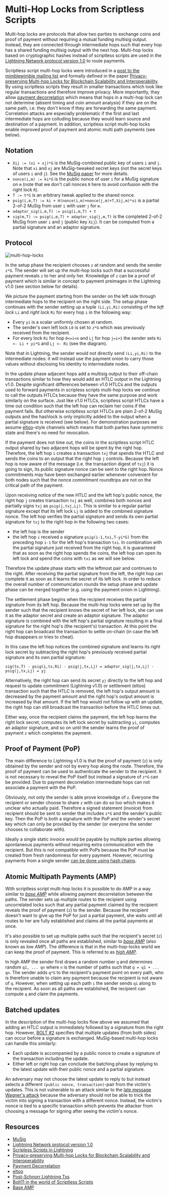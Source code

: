 Multi-Hop Locks from Scriptless Scripts
===========================

Multi-hop locks are protocols that allow two parties to exchange coins and proof of payment without requiring a mutual funding multisig output.
Instead, they are connected through intermediate hops such that every hop has a shared funding multisig output with the next hop.
Multi-hop locks based on cryptographic hashes instead of scriptless scripts are used in the [Lightning Network protocol version 1.0](https://github.com/lightningnetwork/lightning-rfc) to route payments.

Scriptless script multi-hop locks were introduced in a [post to the mimblewimble mailing list](https://lists.launchpad.net/mimblewimble/msg00086.html) and formally defined in the paper [Privacy-preserving Multi-hop Locks for Blockchain Scalability and Interoperability](https://eprint.iacr.org/2018/472.pdf).
By using scriptless scripts they result in smaller transactions which look like regular transactions and therefore improve privacy.
More importantly, they allow [payment decorrelation](https://medium.com/@rusty_lightning/decorrelation-of-lightning-payments-7b6579db96b0) which means that hops in a multi-hop lock can not determine (absent timing and coin amount analysis) if they are on the same path, i.e. they don't know if they are forwarding the same payment.
Correlation attacks are especially problematic if the first and last intermediate hops are colluding because they would learn source and destination of a payment.
In addition, scriptless script multi-hop locks enable improved proof of payment and atomic multi path payments (see below).

Notation
---

- `Xij := (xi + xj)*G` is the MuSig-combined public key of users `i` and `j`. Note that `xi` and `xj` are MuSig-tweaked secret keys (not the secret keys of users `i` and `j`). See the [MuSig paper](https://eprint.iacr.org/2018/068.pdf) for more details.
- `nonce(i,m) := ki*G` is the public nonce of user `i` for a MuSig signature on `m` (note that we don't call nonces `R` here to avoid confusion with the right lock `R`).
- `T := t*G` is an arbitrary tweak applied to the shared nonce.
- `psig(i,m,T) := ki + H(nonce(i,m)+nonce(j,m)+T,Xij,m)*xi` is a partial 2-of-2 MuSig from user `i` with user `j` for `m`.
- `adaptor_sig(i,m,T) := psig(i,m,T) + t`
- `sig(m,T) := psig(i,m,T) + adaptor_sig(j,m,T)` is the completed 2-of-2 MuSig from user `i` and `j` (public key `Xij`). It can be computed from a partial signature and an adaptor signature.

Protocol
---

![multi-hop-locks](images/multi-hop-locks.png)

In the setup phase the recipient chooses `z` at random and sends the sender `z*G`.
The sender will set up the multi-hop locks such that a successful payment reveals `z` to her and only her.
Knowledge of `z` can be a proof of payment which is similar in concept to payment preimages in the Lightning v1.0 (see section below for details).

We picture the payment starting from the sender on the left side through intermediate hops to the recipient on the right side.
The setup phase continues with the sender setting up a tuple `(Li,yi,Ri)` consisting of the *left lock* `Li` and *right lock* `Ri` for every hop `i` in the following way:

- Every `yi` is a scalar uniformly chosen at random.
- The sender's own left lock `L0` is set to `z*G` which was previously received from the recipient.
- For every lock `Ri` for hop `0<=i<n` and `Lj` for hop `j=i+1` the sender sets `Ri <- Li + yi*G` and `Lj <- Ri` (see the diagram).

Note that in Lightning, the sender would not directly send `(Li,yi,Ri)` to the intermediate nodes: it will instead use the payment onion to carry those values without disclosing his identity to intermediate nodes.

In the update phase adjacent hops add a multisig output to their off-chain transactions similar to how they would add an HTLC output in the Lightning v1.0.
Despite significant differences between v1.0 HTLCs and the outputs used to forward payments in scripless scripts multi-hop locks we continue to call the outputs HTLCs because they have the same purpose and work similarly on the surface.
Just like v1.0 HTLCs, scriptless script HTLCs have a time out condition such that the left hop can reclaim her coins if the payment fails.
But otherwise scriptless script HTLCs are plain 2-of-2 MuSig outputs and the hashlock is only implicitly added to the output when a partial signature is received (see below).
For demonstration purposes we assume [eltoo](https://blockstream.com/eltoo.pdf)-style channels which means that both parties have symmetric state and there's no need for revocation.

If the payment does not time out, the coins in the scriptless script HTLC output shared by two adjacent hops will be spent by the right hop.
Therefore, the left hop `i` creates a transaction `txj` that spends the HTLC and sends the coins to an output that the right hop `j` controls.
Because the left hop is now aware of the message (i.e. the transaction digest of `txj`) it is going to sign, its public signature nonce can be sent to the right hop.
Nonce commitments may have been exchanged earlier whenever convenient for both nodes such that the nonce commitment roundtrips are not on the critical path of the payment.

Upon receiving notice of the new HTLC and the left hop's public nonce, the right hop `j` creates transaction `txj` as well, combines both nonces and partially signs `txj` as `psig(j,txj,Lj)`.
This is similar to a regular partial signature except that its left lock `Lj` is added to the combined signature nonce.
The left hop verifies the partial signature and sends its own partial signature for `txj` to the right hop in the following two cases:

- the left hop is the sender
- the left hop `i` received a signature `psig(i-1,txi,T-yi*G)` from the preceding hop `i-1` for the left hop's transaction `txi`. In combination with the partial signature just received from the right hop, it is guaranteed that as soon as the right hop spends the coins, the left hop can open its left lock and spend the coins with `txi` as we will see below.

Therefore the update phase starts with the leftmost pair and continues to the right.
After receiving the partial signature from the left, the right hop can complete it as soon as it learns the secret of its left lock.
In order to reduce the overall number of communication rounds the setup phase and update phase can be merged together (e.g. using the payment onion in Lightning).

The settlement phase begins when the recipient receives the partial signature from its left hop.
Because the multi-hop locks were set up by the sender such that the recipient knows the secret of her left lock, she can use it as the adaptor secret and create an adaptor signature.
The adaptor signature is combined with the left hop's partial signature resulting in a final signature for the right hop's (the recipient's) transaction.
At this point the right hop can broadcast the transaction to settle on-chain (in case the left hop disappears or tries to cheat).

In this case the left hop notices the combined signature and learns its right lock secret by subtracting the right hop's previously received partial signature and its own partial signature:

```text
sig(tx,T) - psig(i,tx,Ri) - psig(j,tx,Lj) = adaptor_sig(j,tx,Lj) - psig(j,tx,Lj) = yj
```

Alternatively, the right hop can send its secret `yj` directly to the left hop and request to update commitment (Lightning v1.0) or settlement (eltoo) transaction such that the HTLC is removed, the left hop's output amount is decreased by the payment amount and the right hop's output amount is increased by that amount.
If the left hop would not follow up with an update, the right hop can still broadcast the transaction before the HTLC times out.

Either way, once the recipient claims the payment, the left hop learns the right lock secret, computes its left lock secret by subtracting `yi`, computes an adaptor signature, and so on until the sender learns the proof of payment `z` which completes the payment.

Proof of Payment (PoP)
---

The main difference to Lightning v1.0 is that the proof of payment (`z`) is only obtained by the sender and not by every hop along the route.
Therefore, the proof of payment can be used to authenticate the sender to the recipient.
It is not necessary to reveal the PoP itself but instead a signature of `z*G` can be provided.
Due to payment decorrelation intermediate hops can not associate a payment with the PoP.

Obviously, not only the sender is able prove knowledge of `z`.
Everyone the recipient or sender choose to share `z` with can do so too which makes it unclear who actually paid.
Therefore a signed statement (invoice) from recipient should be sent to sender that includes `z*G` and the sender's public key.
Then the PoP is both a signature with the PoP and the sender's secret key which can only be provided by the sender (or everyone the sender chooses to collaborate with).

Ideally a single static invoice would be payable by multiple parties allowing spontaneous payments without requiring extra communication with the recipient.
But this is not compatible with PoPs because the PoP must be created from fresh randomness for every payment.
However, recurring payments from a single sender [can be done using hash chains](https://lists.linuxfoundation.org/pipermail/lightning-dev/2018-November/001496.html).

Atomic Multipath Payments (AMP)
---

With scriptless script multi-hop locks it is possible to do AMP in a way similar to [*base AMP*](https://lists.linuxfoundation.org/pipermail/lightning-dev/2018-November/001577.html) while allowing payment decorrelation between the paths.
The sender sets up multiple routes to the recipient using uncorrelated locks such that any partial payment claimed by the recipient reveals the proof of payment (`z`) to the sender.
Because the recipient doesn't want to give up the PoP for just a partial payment, she waits until all routes to her are fully established and claims all the partial payments at once.

It's also possible to set up multiple paths such that the recipient's secret (`z`) is only revealed once all paths are established, similar to [*base AMP*](https://lists.linuxfoundation.org/pipermail/lightning-dev/2018-February/000993.html) (also known as *low AMP*).
The difference is that in the multi-hop-locks world we can keep the proof of payment.
This is referred to as [*high AMP*](https://lists.linuxfoundation.org/pipermail/lightning-dev/2018-November/001494.html).

In high AMP the sender first draws a random number `q` and determines random `q1, ... qn` where `n` is the number of paths such that `q = q1 + ... qn`.
The sender adds `q*G` to the recipient's payment point on every path, who is therefore unable to claim any payment because the recipient is not aware of `q`.
However, when setting up each path `i` the sender sends `qi` along to the recipient.
As soon as all paths are established, the recipient can compute `q` and claim the payments.

Batched updates
---

In the description of the multi-hop locks flow above we assumed that adding an HTLC output is immediately followed by a signature from the right hop.
However, [BOLT #2](https://github.com/lightningnetwork/lightning-rfc/blob/206084c9399abcfacdc95800acc27ebc5ca40b0c/02-peer-protocol.md#normal-operation) specifies that multiple updates (from both sides) can occur before a signature is exchanged.
MuSig-based multi-hop locks can handle this similarly:

- Each update is accompanied by a public nonce to create a signature of the transaction including the update.
- Either left or right hop can conclude the batching phase by replying to the latest update with their public nonce and a partial signature.

An adversary may not choose the latest update to reply to but instead selects a different `(public nonce, transaction)`-pair from the victim's updates.
This is not vulnerable to an attack similar to the [late message Wagner's attack](https://medium.com/blockstream/insecure-shortcuts-in-musig-2ad0d38a97da) because the adversary should not be able to trick the victim into signing a transaction with a different nonce.
Instead, the victim's nonce is tied to a specific transaction which prevents the attacker from choosing a message for signing after seeing the victim's nonce.

Resources
---

* [MuSig](https://eprint.iacr.org/2018/068.pdf)
* [Lightning Network protocol version 1.0](https://github.com/lightningnetwork/lightning-rfc)
* [Scripless Scripts in Lightning](https://lists.launchpad.net/mimblewimble/msg00086.html)
* [Privacy-preserving Multi-hop Locks for Blockchain Scalability and Interoperability](https://eprint.iacr.org/2018/472.pdf)
* [Payment Decorrelation](https://medium.com/@rusty_lightning/decorrelation-of-lightning-payments-7b6579db96b0)
* [eltoo](https://blockstream.com/eltoo.pdf)
* [Post-Schnorr Lightning Txs](https://lists.linuxfoundation.org/pipermail/lightning-dev/2018-February/001038.html)
* [Bolt11 in the world of Scriptless Scripts](https://lists.linuxfoundation.org/pipermail/lightning-dev/2018-November/001496.html)
* [Base AMP](https://lists.linuxfoundation.org/pipermail/lightning-dev/2018-November/001577.html)
